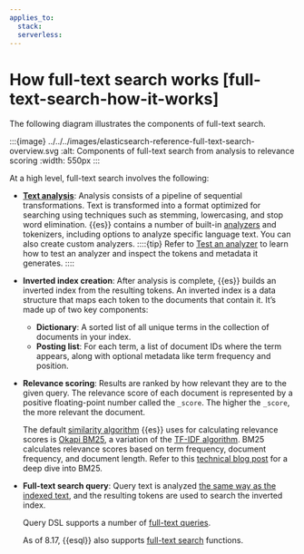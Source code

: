 ```yaml
---
applies_to:
  stack:
  serverless:
---
```

# How full-text search works [full-text-search-how-it-works]

The following diagram illustrates the components of full-text search.

:::{image} ../../../images/elasticsearch-reference-full-text-search-overview.svg
:alt: Components of full-text search from analysis to relevance scoring
:width: 550px
:::

At a high level, full-text search involves the following:

* [**Text analysis**](../../../manage-data/data-store/text-analysis.md): Analysis consists of a pipeline of sequential transformations. Text is transformed into a format optimized for searching using techniques such as stemming, lowercasing, and stop word elimination. {{es}} contains a number of built-in [analyzers](asciidocalypse://docs/elasticsearch/docs/reference/data-analysis/text-analysis/analyzer-reference.md) and tokenizers, including options to analyze specific language text. You can also create custom analyzers.
::::{tip}
Refer to [Test an analyzer](../../../manage-data/data-store/text-analysis/test-an-analyzer.md) to learn how to test an analyzer and inspect the tokens and metadata it generates.
::::

* **Inverted index creation**: After analysis is complete, {{es}} builds an inverted index from the resulting tokens. An inverted index is a data structure that maps each token to the documents that contain it. It’s made up of two key components:

    * **Dictionary**: A sorted list of all unique terms in the collection of documents in your index.
    * **Posting list**: For each term, a list of document IDs where the term appears, along with optional metadata like term frequency and position.

* **Relevance scoring**: Results are ranked by how relevant they are to the given query. The relevance score of each document is represented by a positive floating-point number called the `_score`. The higher the `_score`, the more relevant the document.

    The default [similarity algorithm](asciidocalypse://docs/elasticsearch/docs/reference/elasticsearch/index-settings/similarity.md) {{es}} uses for calculating relevance scores is [Okapi BM25](https://en.wikipedia.org/wiki/Okapi_BM25), a variation of the [TF-IDF algorithm](https://en.wikipedia.org/wiki/Tf–idf). BM25 calculates relevance scores based on term frequency, document frequency, and document length. Refer to this [technical blog post](https://www.elastic.co/blog/practical-bm25-part-2-the-bm25-algorithm-and-its-variables) for a deep dive into BM25.

* **Full-text search query**: Query text is analyzed [the same way as the indexed text](../../../manage-data/data-store/text-analysis/index-search-analysis.md), and the resulting tokens are used to search the inverted index.

    Query DSL supports a number of [full-text queries](asciidocalypse://docs/elasticsearch/docs/reference/query-languages/full-text-queries.md).

    As of 8.17, {{esql}} also supports [full-text search](asciidocalypse://docs/elasticsearch/docs/reference/query-languages/esql-functions-operators.md#esql-search-functions) functions.
